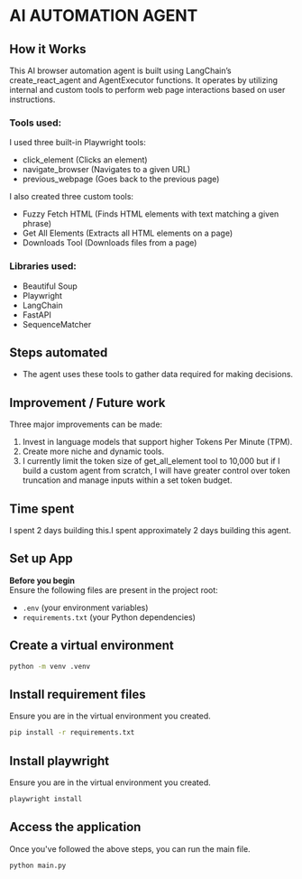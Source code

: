 # AI AUTOMATION AGENT

## How it Works
This AI browser automation agent is built using LangChain’s create_react_agent and AgentExecutor functions. It operates by utilizing internal and custom tools to perform web page interactions based on user instructions.

### Tools used:
I used three built-in Playwright tools:
- click_element (Clicks an element)
- navigate_browser (Navigates to a given URL)
- previous_webpage (Goes back to the previous page)

I also created three custom tools:
- Fuzzy Fetch HTML (Finds HTML elements with text matching a given phrase)
- Get All Elements (Extracts all HTML elements on a page)
- Downloads Tool (Downloads files from a page)

### Libraries used:
- Beautiful Soup
- Playwright
- LangChain
- FastAPI
- SequenceMatcher

## Steps automated
- The agent uses these tools to gather data required for making decisions.

## Improvement / Future work
Three major improvements can be made:

1. Invest in language models that support higher Tokens Per Minute (TPM).
2. Create more niche and dynamic tools.
3. I currently limit the token size of get_all_element tool to 10,000 but if I build a custom agent from scratch, I will have greater control over token truncation and manage inputs within a set token budget.

## Time spent
I spent 2 days building this.I spent approximately 2 days building this agent.


## Set up App

**Before you begin**  
Ensure the following files are present in the project root:  
- `.env` (your environment variables)  
- `requirements.txt` (your Python dependencies)

## Create a virtual environment
```bash
python -m venv .venv
```

## Install requirement files
Ensure you are in the virtual environment you created.
```bash
pip install -r requirements.txt
```

## Install playwright
Ensure you are in the virtual environment you created.
```bash
playwright install
```

## Access the application
Once you've followed the above steps, you can run the main file.
```bash
python main.py
```